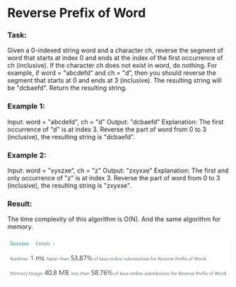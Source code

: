 # Reverse Prefix of Word

### Task:

Given a 0-indexed string word and a character ch, reverse the segment of word that starts at index 0 and ends 
at the index of the first occurrence of ch (inclusive). If the character ch does not exist in word, do nothing.
For example, if word = "abcdefd" and ch = "d", then you should reverse the segment that starts at 0 and ends 
at 3 (inclusive). The resulting string will be "dcbaefd".
Return the resulting string.

### Example 1:

Input: word = "abcdefd", ch = "d"
Output: "dcbaefd"
Explanation: The first occurrence of "d" is at index 3.
Reverse the part of word from 0 to 3 (inclusive), the resulting string is "dcbaefd".

### Example 2:

Input: word = "xyxzxe", ch = "z"
Output: "zxyxxe"
Explanation: The first and only occurrence of "z" is at index 3.
Reverse the part of word from 0 to 3 (inclusive), the resulting string is "zxyxxe".

### Result:

The time complexity of this algorithm is O(N). And the same algorithm for memory.

![img.png](img.png)